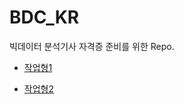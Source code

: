 # BDC_KR

빅데이터 분석기사 자격증 준비를 위한 Repo.

- [작업형1](https://github.com/sparkerhoney/BDC-KR/tree/main/T1)

- [작업형2](https://github.com/sparkerhoney/BDC-KR/tree/main/T1)
